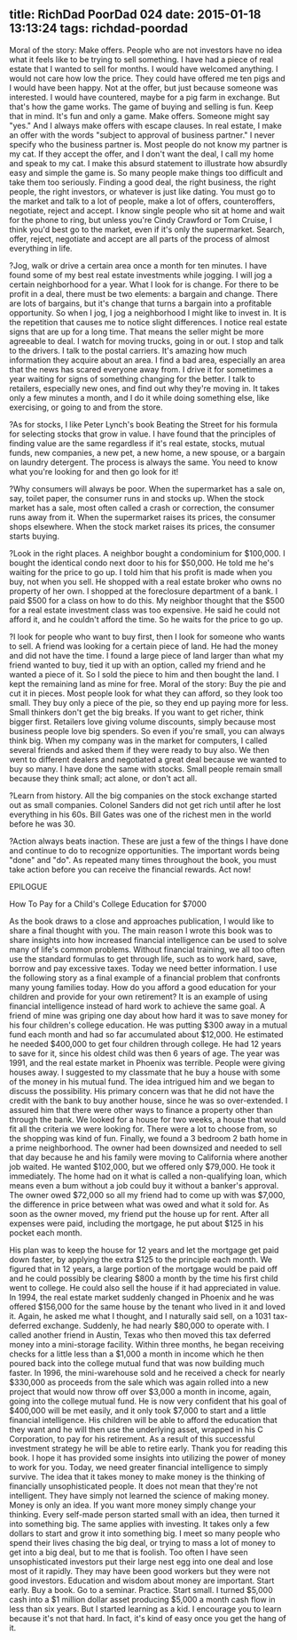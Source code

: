 title: RichDad PoorDad 024
date: 2015-01-18 13:13:24
tags: richdad-poordad
---

Moral of the story: Make offers. People who are not investors have no idea what it feels like to be trying to sell something. I have had a piece of real estate that I wanted to sell for months. I would have welcomed anything. I would not care how low the price. They could have offered me ten pigs and I would have been happy. Not at the offer, but just because someone was interested. I would have countered, maybe for a pig farm in exchange. But that's how the game works. The game of buying and selling is fun. Keep that in mind. It's fun and only a game. Make offers. Someone might say "yes."
And I always make offers with escape clauses. In real estate, I make an offer with the words "subject to approval of business partner." I never specify who the business partner is. Most people do not know my partner is my cat. If they accept the offer, and I don't want the deal, I call my home and speak to my cat. I make this absurd statement to illustrate how absurdly easy and simple the game is. So many people make things too difficult and take them too seriously.
Finding a good deal, the right business, the right people, the right investors, or whatever is just like dating. You must go to the market and talk to a lot of people, make a lot of offers, counteroffers, negotiate, reject and accept. I know single people who sit at home and wait for the phone to ring, but unless you're Cindy Crawford or Tom Cruise, I think you'd best go to the market, even if it's only the supermarket. Search, offer, reject, negotiate and accept are all parts of the process of almost everything in life.

?Jog, walk or drive a certain area once a month for ten minutes. I have found some of my best real estate investments while jogging. I will jog a certain neighborhood for a year. What I look for is change. For there to be profit in a deal, there must be two elements: a bargain and change. There are lots of bargains, but it's change that turns a bargain into a profitable opportunity.  So when I jog, I jog a neighborhood I might like to invest in.  It is the repetition that causes me to notice slight differences. I notice real estate signs that are up for a long time. That means the seller might be more agreeable to deal. I watch for moving trucks, going in or out.  I stop and talk to the drivers. I talk to the postal carriers. It's amazing how much information they acquire about an area.
I find a bad area, especially an area that the news has scared everyone away from.  I drive it for sometimes a year waiting for signs of something changing for the better. I talk to retailers, especially new ones, and find out why they're moving in. It takes only a few minutes a month, and I do it while doing something else, like exercising, or going
to and from the store.

?As for stocks, I like Peter Lynch's book Beating the Street for his formula for selecting stocks that grow in value. I have found that the principles of finding value are the same regardless if it's real estate, stocks, mutual funds, new companies, a new pet, a new home, a new spouse, or a bargain on laundry detergent. The process is always the same. You need to know what you're looking for and then go look for it!

?Why consumers will always be poor. When the supermarket has a sale on, say, toilet paper, the consumer runs in and stocks up. When the stock market has a sale, most often called a crash or correction, the consumer runs away from it. When the supermarket raises its prices, the consumer shops elsewhere. When the stock market raises its prices, the consumer starts buying.

?Look in the right places. A neighbor bought a condominium for $100,000. I bought the identical condo next door to his for $50,000. He told me he's waiting for the price to go up. I told him that his profit is made when you buy, not when you sell. He shopped with a real estate broker who owns no property of her own. I shopped at the foreclosure department of a bank. I paid $500 for a class on how to do this. My neighbor thought that the $500 for a real estate investment class was too expensive. He said he could not afford it, and he couldn't afford the time.  So he waits for the price to go up.

?I look for people who want to buy first, then I look for someone who wants to sell. A friend was looking for a certain piece of land. He had the money and did not have the time. I found a large piece of land larger than what my friend wanted to buy, tied it up with an option, called my friend and he wanted a piece of it. So I sold the piece to him and then bought the land. I kept the remaining land as mine for free. Moral of the story: Buy the pie and cut it in pieces. Most people look for what they can afford, so they look too small. They buy only a piece of the pie, so they end up paying more for less.  Small thinkers don't get the big breaks. If you want to get richer, think bigger first.
Retailers love giving volume discounts, simply because most business people love big spenders.  So even if you're small, you can always think big. When my company was in the market for computers, I called several friends and asked them if they were ready to buy also. We then went to different dealers and negotiated a great deal because we wanted to buy so many. I have done the same with stocks. Small people remain small because they think small; act alone, or don't act all.

?Learn from history. All the big companies on the stock exchange started out as small companies.  Colonel Sanders did not get rich until after he lost everything in his 60s.  Bill Gates was one of the richest men in the world before he was 30.

?Action always beats inaction.
These are just a few of the things I have done and continue to do to recognize opportunities. The important words being "done" and "do". As repeated many times throughout the book, you must take action before you can receive the financial rewards. Act now!

EPILOGUE

How To Pay for a Child's College Education for $7000

As the book draws to a close and approaches publication, I would like to share a final thought with you. The main reason I wrote this book was to share insights into how increased financial intelligence can be used to solve many of life's common problems. Without financial training, we all too often use the standard formulas to get through life, such as to work hard, save, borrow and pay excessive taxes. Today we need better information.
I use the following story as a final example of a financial problem that confronts many young families today. How do you afford a good education for your children and provide for your own retirement? It is an example of using financial intelligence instead of hard work to achieve the same goal.
A friend of mine was griping one day about how hard it was to save money for his four children's college education. He was putting $300 away in a mutual fund each month and had so far accumulated about $12,000.  He estimated he needed $400,000 to get four children through college. He had 12 years to save for it, since his oldest child was then 6 years of age.
The year was 1991, and the real estate market in Phoenix was terrible. People were giving houses away. I suggested to my classmate that he buy a house with some of the money in his mutual fund. The idea intrigued him and we began to discuss the possibility. His primary concern was that he did not have the credit with the bank to buy another house, since he was so over-extended. I assured him that there were other ways to finance a property other than through the bank.
We looked for a house for two weeks, a house that would fit all the criteria we were looking for. There were a lot to choose from, so the shopping was kind of fun. Finally, we found a 3 bedroom 2 bath home in a prime neighborhood. The owner had been downsized and needed to sell that day because he and his family were moving to California where another job waited.
He wanted $102,000, but we offered only $79,000. He took it immediately. The home had on it what is called a non-qualifying loan, which means even a bum without a job could buy it without a banker's approval. The owner owed $72,000 so all my friend had to come up with was $7,000, the difference in price between what was owed and what it sold for. As soon as the owner moved, my friend put the house up for rent. After all expenses were paid, including the mortgage, he put about $125 in his pocket each month.

His plan was to keep the house for 12 years and let the mortgage get paid down faster, by applying the extra $125 to the principle each month. We figured that in 12 years, a large portion of the mortgage would be paid off and he could possibly be clearing $800 a month by the time his first child went to college. He could also sell the house if it had appreciated in value.
In 1994, the real estate market suddenly changed in Phoenix and he was offered $156,000 for the same house by the tenant who lived in it and loved it. Again, he asked me what I thought, and I naturally said sell, on a 1031 tax-deferred exchange.
Suddenly, he had nearly $80,000 to operate with. I called another friend in Austin, Texas who then moved this tax deferred money into a mini-storage facility. Within three months, he began receiving checks for a little less than a $1,000 a month in income which he then poured back into the college mutual fund that was now building much faster. In 1996, the mini-warehouse sold and he received a check for nearly $330,000 as proceeds from the sale which was again rolled into a new project that would now throw off over $3,000 a month in income, again, going into the college mutual fund. He is now very confident that his goal of $400,000 will be met easily, and it only took $7,000 to start and a little financial intelligence. His children will be able to afford the education that they want and he will then use the underlying asset, wrapped in his C Corporation, to pay for his retirement.   As a result of this successful investment strategy he will be able to retire early.
Thank you for reading this book. I hope it has provided some insights into utilizing the power of money to work for you. Today, we need greater financial intelligence to simply survive. The idea that it takes money to make money is the thinking of financially unsophisticated people. It does not mean that they're not intelligent. They have simply not learned the science of making money.
Money is only an idea.  If you want more money simply change your thinking. Every self-made person started small with an idea, then turned it into something big. The same applies with investing. It takes only a few dollars to start and grow it into something big. I meet so many people who spend their lives chasing the big deal, or trying to mass a lot of money to get into a big deal, but to me that is foolish. Too often I have seen unsophisticated investors put their large nest egg into one deal and lose most of it rapidly. They may have been good workers but they were not good investors.
Education and wisdom about money are important.  Start early. Buy a book. Go to a seminar. Practice.  Start small.  I turned $5,000 cash into a $1 million dollar asset producing $5,000 a month cash flow in less than six years. But I started learning as a kid. I encourage you to learn because it's not that hard. In fact, it's kind of easy once you get the hang of it.

